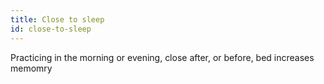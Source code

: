 ```yaml
---
title: Close to sleep
id: close-to-sleep
---
```


Practicing in the morning or evening, close after, or before, bed increases memomry
